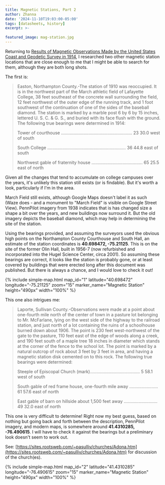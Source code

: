 ```yaml
---
title: Magnetic Stations, Part 2
author: Zhanna
date: '2024-11-10T19:03:00-05:00'
tags: [datasheets, history]
excerpt: >-
  
featured_image: mag-station.jpg
---
```


Returning to [Results of Magnetic Observations Made by the United States Coast and Geodetic Survey in 1914](/assets/docs/publications/SP-No-25-Results-Mag-Obsv-1914.pdf/), I researched two other magnetic station locations that are close enough to me that I might be able to search for them, although they are both long shots.

The first is:

> Easton, Northampton County.-The station of 1910 was reoccupied. It is in the northwest part of the March
athletic field of Lafayette College, 38 feet southeast of the concrete wall surrounding the field, 12 feet northwest of the
outer edge of the running track, and 1 foot southwest of the continuation of one of the sides of the baseball diamond.
The station is marked by a marble post 6 by 6 by 15 inches, lettered U. S. C. & G. S., and buried with its face
flush with the ground. The following true bearings were determined in 1914: 
>
> Tower of courthouse ......................................................... 23 30.0 west of south
>
> South College ............................................................... 36 44.8 east of south
>
> Northwest gable of fraternity house ......................................... 65 25.5 east of north

Given all the changes that tend to accumulate on college campuses over the years, it's unlikely this station still exists (or is findable). But it's worth a look, particularly if I'm in the area. 

March Field still exists, although Google Maps doesn't label it as such (Waze does - and a monument to "March Field" is visible on Google Street View). PennPilot imagery from 1938 indicates that is has changed size a shape a bit over the years, and new buildings now surround it. But the old imagery depicts the baseball diamond, which may help in determining the site of the station. 

Using the bearings provided, and assuming the surveyors used the obvious high points on the Northampton County Courthouse and South Hall, an estimate of the station coordinates is **40.698472, -75.21125**. This is on the site of the former Olin Hall, built in 1956-7 (now refurbished and incorporated into the Hugel Science Center, circa 2001). So assuming these bearings are correct, it looks like the station is probably gone, or at least covered by buildings that were erected long after this document was published. But there is always a chance, and I would love to check it out!

{% include simple-map.html map_id="1" latitude="40.698472" longitude="-75.21125" zoom="15" marker_name="Magnetic Station" height="490px" width="100%" %}

This one also intrigues me:

> Laporte, Sullivan County.-Observations were made at a point about one-fourth mile north of the center of town
in a pasture lot belonging to Mr. McFarlane, lying on the west side of the highway to the railroad station, and just
north of a lot containing the ruins of a schoolhouse burned down about 1906. The point is 230 feet west-northwest
of the gate to the pasture, 110 feet east of the edge of woods along a creek, and 190 feet south of a maple tree 18 inches
in diameter which stands at the corner of the fence to the school lot. The point is marked by a natural outcrop of
rock about 3 feet by 3 feet in area, and having a magnetic station disk cemented on to this rock. The following true
bearings were determined: 
>
> Steeple of Episcopal Church (mark)........................................ 5 58.1 west of south
>
> South gable of red frame house, one-fourth mile away ....................... 61 57.6 east of north
> 
> East gable of barn on hillside about 1,500 feet away ........................... 49 32.0 east of north


This one is very difficult to determine! Right now my best guess, based on nothing but going back and forth between the description, PennPilot imagery, and modern maps, is somewhere around **41.4310285, -76.490615**. I will have to check it against the bearings but a preliminary look doesn't seem to work out.

See: [https://sites.rootsweb.com/~pasulliv/churches/Adona.htm](https://sites.rootsweb.com/~pasulliv/churches/Adona.htm) for discussion of the church(es).

{% include simple-map.html map_id="2" latitude="41.4310285" longitude="-76.490615" zoom="15" marker_name="Magnetic Station" height="490px" width="100%" %}